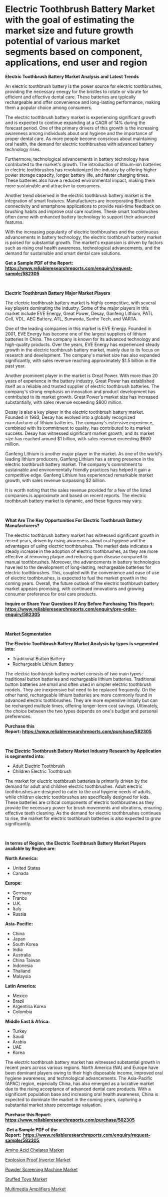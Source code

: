 <p><h1>Electric Toothbrush Battery Market with the goal of estimating the market size and future growth potential of various market segments based on component, applications, end user and region</h1></p><p><strong>Electric Toothbrush Battery Market Analysis and Latest Trends</strong></p>
<p><p>An electric toothbrush battery is the power source for electric toothbrushes, providing the necessary energy for the bristles to rotate or vibrate for efficient and effective dental care. These batteries are typically rechargeable and offer convenience and long-lasting performance, making them a popular choice among consumers.</p><p>The electric toothbrush battery market is experiencing significant growth and is expected to continue expanding at a CAGR of 14% during the forecast period. One of the primary drivers of this growth is the increasing awareness among individuals about oral hygiene and the importance of proper dental care. As more people become conscious about maintaining oral health, the demand for electric toothbrushes with advanced battery technology rises.</p><p>Furthermore, technological advancements in battery technology have contributed to the market's growth. The introduction of lithium-ion batteries in electric toothbrushes has revolutionized the industry by offering higher power storage capacity, longer battery life, and faster charging times. These batteries also have a reduced environmental impact, making them more sustainable and attractive to consumers.</p><p>Another trend observed in the electric toothbrush battery market is the integration of smart features. Manufacturers are incorporating Bluetooth connectivity and smartphone applications to provide real-time feedback on brushing habits and improve oral care routines. These smart toothbrushes often come with enhanced battery technology to support their advanced features.</p><p>With the increasing popularity of electric toothbrushes and the continuous advancements in battery technology, the electric toothbrush battery market is poised for substantial growth. The market's expansion is driven by factors such as rising oral health awareness, technological advancements, and the demand for sustainable and smart dental care solutions.</p></p>
<p><strong>Get a Sample PDF of the Report:&nbsp; <a href="https://www.reliableresearchreports.com/enquiry/request-sample/582305">https://www.reliableresearchreports.com/enquiry/request-sample/582305</a></strong></p>
<p>&nbsp;</p>
<p><strong>Electric Toothbrush Battery Major Market Players</strong></p>
<p><p>The electric toothbrush battery market is highly competitive, with several key players dominating the industry. Some of the major players in this market include EVE Energy, Great Power, Desay, Ganfeng Lithium, PATL Cell, VDL, AEC Battery, ATL, Sunwoda, Sunhe Tech, and VARTA. </p><p>One of the leading companies in this market is EVE Energy. Founded in 2001, EVE Energy has become one of the largest suppliers of lithium batteries in China. The company is known for its advanced technology and high-quality products. Over the years, EVE Energy has experienced steady growth in the electric toothbrush battery market, mainly due to its focus on research and development. The company's market size has also expanded significantly, with sales revenue reaching approximately $1.5 billion in the past year.</p><p>Another prominent player in the market is Great Power. With more than 20 years of experience in the battery industry, Great Power has established itself as a reliable and trusted supplier of electric toothbrush batteries. The company's strong emphasis on innovation and product development has contributed to its market growth. Great Power's market size has increased substantially, with sales revenue exceeding $800 million.</p><p>Desay is also a key player in the electric toothbrush battery market. Founded in 1983, Desay has evolved into a globally recognized manufacturer of lithium batteries. The company's extensive experience, combined with its commitment to quality, has contributed to its market success. Desay has witnessed significant market growth, and its market size has reached around $1 billion, with sales revenue exceeding $600 million.</p><p>Ganfeng Lithium is another major player in the market. As one of the world's leading lithium producers, Ganfeng Lithium has a strong presence in the electric toothbrush battery market. The company's commitment to sustainable and environmentally friendly practices has helped it gain a competitive edge. Ganfeng Lithium has experienced remarkable market growth, with sales revenue surpassing $2 billion.</p><p>It is worth noting that the sales revenue provided for a few of the listed companies is approximate and based on recent reports. The electric toothbrush battery market is dynamic, and these figures may vary.</p></p>
<p>&nbsp;</p>
<p><strong>What Are The Key Opportunities For Electric Toothbrush Battery Manufacturers?</strong></p>
<p><p>The electric toothbrush battery market has witnessed significant growth in recent years, driven by rising awareness about oral hygiene and the advantages of using electric toothbrushes. The market data indicates a steady increase in the adoption of electric toothbrushes, as they are more effective at removing plaque and reducing gum disease compared to manual toothbrushes. Moreover, the advancements in battery technologies have led to the development of long-lasting, rechargeable batteries for electric toothbrushes. This, coupled with the convenience and ease of use of electric toothbrushes, is expected to fuel the market growth in the coming years. Overall, the future outlook of the electric toothbrush battery market appears promising, with continued innovations and growing consumer preference for oral care products.</p></p>
<p><strong>Inquire or Share Your Questions If Any Before Purchasing This Report: <a href="https://www.reliableresearchreports.com/enquiry/pre-order-enquiry/582305">https://www.reliableresearchreports.com/enquiry/pre-order-enquiry/582305</a></strong></p>
<p>&nbsp;</p>
<p><strong>Market Segmentation</strong></p>
<p><strong>The Electric Toothbrush Battery Market Analysis by types is segmented into:</strong></p>
<p><ul><li>Traditional Button Battery</li><li>Rechargeable Lithium Battery</li></ul></p>
<p><p>The electric toothbrush battery market consists of two main types: traditional button batteries and rechargeable lithium batteries. Traditional button batteries are small and often used in simpler electric toothbrush models. They are inexpensive but need to be replaced frequently. On the other hand, rechargeable lithium batteries are more commonly found in advanced electric toothbrushes. They are more expensive initially but can be recharged multiple times, offering longer-term cost savings. Ultimately, the choice between the two types depends on one's budget and personal preferences.</p></p>
<p><strong>Purchase this Report:&nbsp;<a href="https://www.reliableresearchreports.com/purchase/582305">https://www.reliableresearchreports.com/purchase/582305</a></strong></p>
<p>&nbsp;</p>
<p><strong>The Electric Toothbrush Battery Market Industry Research by Application is segmented into:</strong></p>
<p><ul><li>Adult Electric Toothbrush</li><li>Children Electric Toothbrush</li></ul></p>
<p><p>The market for electric toothbrush batteries is primarily driven by the demand for adult and children electric toothbrushes. Adult electric toothbrushes are designed to cater to the oral hygiene needs of adults, while children electric toothbrushes are specifically designed for kids. These batteries are critical components of electric toothbrushes as they provide the necessary power for brush movements and vibrations, ensuring effective teeth cleaning. As the demand for electric toothbrushes continues to rise, the market for electric toothbrush batteries is also expected to grow significantly.</p></p>
<p>&nbsp;</p>
<p><strong>In terms of Region, the Electric Toothbrush Battery Market Players available by Region are:</strong></p>
<p>
    <p> <strong> North America: </strong>
        <ul>
            <li>United States</li>
            <li>Canada</li>
        </ul>
        </p> 
    <p> <strong> Europe: </strong>
        <ul>
            <li>Germany</li>
            <li>France</li>
            <li>U.K.</li>
            <li>Italy</li>
            <li>Russia</li>
        </ul>
        </p> 
    <p> <strong> Asia-Pacific: </strong>
        <ul>
            <li>China</li>
            <li>Japan</li>
            <li>South Korea</li>
            <li>India</li>
            <li>Australia</li>
            <li>China Taiwan</li>
            <li>Indonesia</li>
            <li>Thailand</li>
            <li>Malaysia</li>
        </ul>
        </p> 
    <p> <strong> Latin America: </strong>
        <ul>
            <li>Mexico</li>
            <li>Brazil</li>
            <li>Argentina Korea</li>
            <li>Colombia</li>
        </ul>
        </p> 
    <p> <strong> Middle East & Africa: </strong>
        <ul>
            <li>Turkey</li>
            <li>Saudi</li>
            <li>Arabia</li>
            <li>UAE</li>
            <li>Korea</li>
        </ul>
    </p>
    </p>
<p><p>The electric toothbrush battery market has witnessed substantial growth in recent years across various regions. North America (NA) and Europe have been dominant players owing to their high disposable income, improved oral hygiene awareness, and technological advancements. The Asia-Pacific (APAC) region, especially China, has also emerged as a lucrative market due to the rising acceptance of advanced dental care products. With a significant population base and increasing oral health awareness, China is expected to dominate the market in the coming years, capturing a substantial market share percentage valuation.</p></p>
<p><strong>Purchase this Report: <a href="https://www.reliableresearchreports.com/purchase/582305">https://www.reliableresearchreports.com/purchase/582305</a></strong></p>
<p>&nbsp;<strong>Get a Sample PDF of the Report:&nbsp;&nbsp;<a href="https://www.reliableresearchreports.com/enquiry/request-sample/582305">https://www.reliableresearchreports.com/enquiry/request-sample/582305</a></strong></p>
<p><strong></strong></p>
<p><p><a href="https://github.com/rahu1505/Market-Research-Report-List-1/blob/main/amino-acid-chelates-market.md">Amino Acid Chelates Market</a></p><p><a href="https://www.linkedin.com/pulse/explosion-proof-inverter-market-size-2023-2030-global-n1iye/">Explosion Proof Inverter Market</a></p><p><a href="https://medium.com/@melissaarnold2022/powder-screening-machine-market-size-growth-forecast-2023-2030-83dba2a74feb">Powder Screening Machine Market</a></p><p><a href="https://medium.com/@adolfoadams1988/stuffed-toys-market-size-growth-forecast-2023-2030-ce709c32b1e1">Stuffed Toys Market</a></p><p><a href="https://github.com/rahu1506/Market-Research-Report-List-1/blob/main/multimedia-amplifiers-market.md">Multimedia Amplifiers Market</a></p></p>